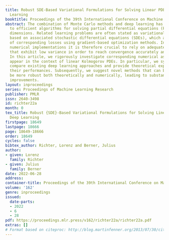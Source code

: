 ```yaml
---
title: Robust SDE-Based Variational Formulations for Solving Linear PDEs via Deep
  Learning
booktitle: Proceedings of the 39th International Conference on Machine Learning
abstract: The combination of Monte Carlo methods and deep learning has recently led
  to efficient algorithms for solving partial differential equations (PDEs) in high
  dimensions. Related learning problems are often stated as variational formulations
  based on associated stochastic differential equations (SDEs), which allow the minimization
  of corresponding losses using gradient-based optimization methods. In respective
  numerical implementations it is therefore crucial to rely on adequate gradient estimators
  that exhibit low variance in order to reach convergence accurately and swiftly.
  In this article, we rigorously investigate corresponding numerical aspects that
  appear in the context of linear Kolmogorov PDEs. In particular, we systematically
  compare existing deep learning approaches and provide theoretical explanations for
  their performances. Subsequently, we suggest novel methods that can be shown to
  be more robust both theoretically and numerically, leading to substantial performance
  improvements.
layout: inproceedings
series: Proceedings of Machine Learning Research
publisher: PMLR
issn: 2640-3498
id: richter22a
month: 0
tex_title: Robust {SDE}-Based Variational Formulations for Solving Linear {PDE}s via
  Deep Learning
firstpage: 18649
lastpage: 18666
page: 18649-18666
order: 18649
cycles: false
bibtex_author: Richter, Lorenz and Berner, Julius
author:
- given: Lorenz
  family: Richter
- given: Julius
  family: Berner
date: 2022-06-28
address:
container-title: Proceedings of the 39th International Conference on Machine Learning
volume: '162'
genre: inproceedings
issued:
  date-parts:
  - 2022
  - 6
  - 28
pdf: https://proceedings.mlr.press/v162/richter22a/richter22a.pdf
extras: []
# Format based on citeproc: http://blog.martinfenner.org/2013/07/30/citeproc-yaml-for-bibliographies/
---
```

